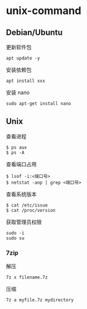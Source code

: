 # unix-command

<!--
create time: 2018-11-15 00:17:32
Author: 黄东鸿
-->

## Debian/Ubuntu

更新软件包

```shell
apt update -y
```

安装依赖包

```shell
apt install xxx
```

安装 nano

```
sudo apt-get install nano
```

## Unix

查看进程

```
$ ps aux
$ ps -A
```

查看端口占用

```
$ lsof -i:<端口号>
$ netstat -anp | grep <端口号>
```

查看系统版本

```
$ cat /etc/issue
$ cat /proc/version
```

获取管理员权限

```
sudo -i
sudo su
```

### 7zip

解压

```
7z x filename.7z
```

压缩

```
7z a myfile.7z mydirectory
```